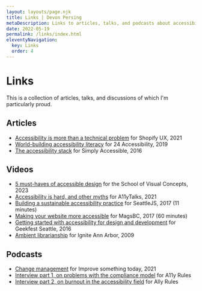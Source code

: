 ```yaml
---
layout: layouts/page.njk
title: Links | Devon Persing
metaDescription: Links to articles, talks, and podcasts about accessibility and adjacent topics that I've had the pleasure to make.
date: 2022-05-19
permalink: /links/index.html
eleventyNavigation:
  key: Links
  order: 4
---
```

# Links

This is a collection of articles, talks, and discussions of which I'm particularly proud.

## Articles

- [Accessibility is more than a technical problem](https://ux.shopify.com/accessibility-is-more-than-a-technical-problem-ca6bb9dee8ce) for Shopify UX, 2021
- [World-building accessibility literacy](https://www.24a11y.com/2019/world-building-accessibility-literacy/) for 24 Accessibility, 2019
- [The accessibility stack](https://web.archive.org/web/20210211003545/http://simplyaccessible.com/article/the-accessibility-stack/) for Simply Accessible, 2016

## Videos

- [5 must-haves of accessible design](https://youtu.be/x1AoJsrkuho?si=iMPsA87T9y_o9m1d&t=417) for the School of Visual Concepts, 2023
- [Accessibility is hard, and other myths](https://www.youtube.com/watch?v=7jho7wC1t6c) for A11yTalks, 2021
- [Building a sustainable accessibility practice](https://youtu.be/vhyWFrwJTtY?si=l5ma3-Mzh0Uou9V2) for SeattleJS, 2017 (11 minutes)
- [Making your website more accessible](https://www.youtube.com/watch?v=e9yX5n9GRFM) for MagsBC, 2017 (60 minutes)
- [Getting started with accessibility for design and development](https://www.youtube.com/watch?v=VPrFSy3X67E) for Geekfest Seattle, 2016
- [Ambient librarianship](https://www.youtube.com/watch?v=zuGO_kuhZZE) for Ignite Ann Arbor, 2009

## Podcasts

- [Change management](https://pod.link/1413904169/episode/639e4ae8f4b5fb8e276f7a4b0fa96de6) for Improve something today, 2021
- [Interview part 1, on problems with the compliance model](https://a11yrules.com/podcast/e094-interview-with-devon-persing-part-1/) for A11y Rules
- [Interview part 2, on burnout in the accessibility field](https://a11yrules.com/podcast/e095-interview-with-devon-persing-part-2/) for Ally Rules